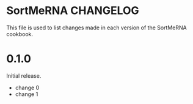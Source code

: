 # SortMeRNA CHANGELOG

This file is used to list changes made in each version of the SortMeRNA cookbook.

# 0.1.0

Initial release.

- change 0
- change 1

